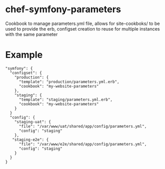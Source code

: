 # chef-symfony-parameters
Cookbook to manage parameters.yml file, allows for site-cookboks/ to be used to provide the erb, configset creation to reuse for multiple instances with the same parameter

# Example
```
"symfony": {
  "configset": {
    "production": {
      "template": "production/parameters.yml.erb",
      "cookbook": "my-website-parameters"
    },
    "staging": {
      "template": "staging/parameters.yml.erb",
      "cookbook": "my-website-parameters"
    }
  }
  "config": {
    "staging-uat": {
      "file": "/var/www/uat/shared/app/config/parameters.yml",
      "config": "staging"
    },
   "staging-e2e": {
      "file": "/var/www/e2e/shared/app/config/parameters.yml",
      "config": "staging"
    }
  }
}
```
